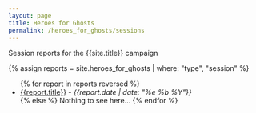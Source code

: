 ```yaml
---
layout: page
title: Heroes for Ghosts
permalink: /heroes_for_ghosts/sessions
---
```


Session reports for the {{site.title}} campaign

{% assign reports = site.heroes_for_ghosts | where: "type", "session" %}

<ul>
  {% for report in reports reversed %}
    <li>
      <a href="{{report.absolute_path}}{{report.slug}}">{{report.title}}</a> - <i>{{report.date | date: "%e %b %Y"}}</i>
    </li>
  {% else %}
    Nothing to see here...
  {% endfor %}
</ul>
